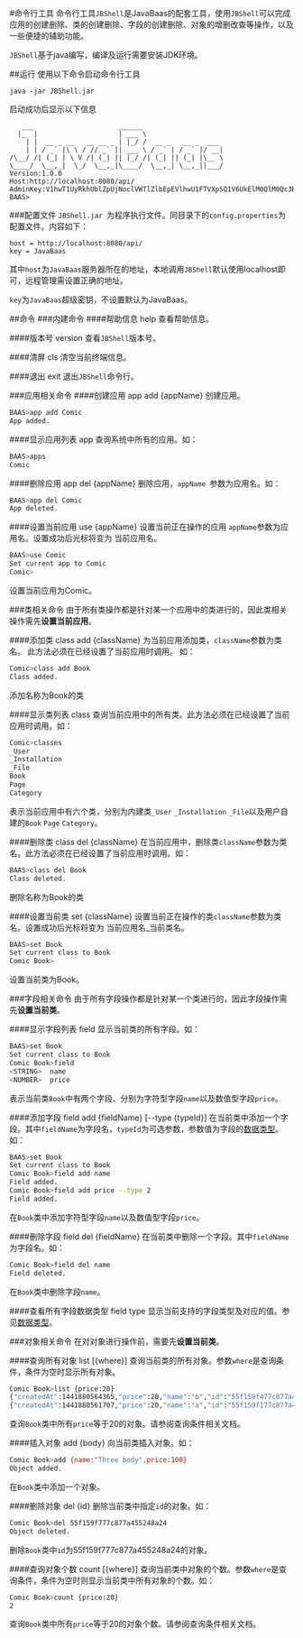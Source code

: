 #命令行工具
命令行工具`JBShell`是JavaBaas的配套工具，使用`JBShell`可以完成应用的创建删除、类的创建删除、字段的创建删除、对象的增删改查等操作，以及一些便捷的辅助功能。

`JBShell`基于java编写，编译及运行需要安装JDK环境。

##运行
使用以下命令启动命令行工具

```
java -jar JBShell.jar
```

启动成功后显示以下信息

```
   ___                     ______
  |_  |                    | ___ \
    | |  __ _ __   __ __ _ | |_/ /  __ _   __ _  ___
    | | / _` |\ \ / // _` || ___ \ / _` | / _` |/ __|
/\__/ /| (_| | \ V /| (_| || |_/ /| (_| || (_| |\__ \
\____/  \__,_|  \_/  \__,_|\____/  \__,_| \__,_||___/
Version:1.0.0
Host:http://localhost:8080/api/
AdminKey:V1hwT1UyRkhUblZpUjNoclVWTlZlbEpEVlhwU1FTVXpSQ1V6UkElM0QlM0Qc3Rhc
BAAS>
```

###配置文件
`JBShell.jar `为程序执行文件。同目录下的`config.properties`为配置文件。内容如下：

```
host = http://localhost:8080/api/
key = JavaBaas
```

其中`host`为`JavaBaas`服务器所在的地址，本地调用`JBShell`默认使用localhost即可，远程管理需设置正确的地址。

`key`为`JavaBaas`超级密钥，不设置默认为JavaBaas。

##命令
###内建命令
####帮助信息 help
查看帮助信息。

####版本号 version
查看`JBShell`版本号。

####清屏 cls
清空当前终端信息。

####退出 exit
退出`JBShell`命令行。

###应用相关命令
####创建应用 app add {appName}
创建应用。

```bash
BAAS>app add Comic
App added.
```

####显示应用列表 app
查询系统中所有的应用。如：

```bash
BAAS>apps
Comic
```

####删除应用 app del {appName}
删除应用，`appName `参数为应用名。如：

```bash
BAAS>app del Comic
App deleted.
```

####设置当前应用 use {appName}
设置当前正在操作的应用 `appName`参数为应用名。设置成功后光标将变为 当前应用名。

```bash
BAAS>use Comic
Set current app to Comic
Comic>
```
设置当前应用为Comic。

###类相关命令
由于所有类操作都是针对某一个应用中的类进行的，因此类相关操作需先**设置当前应用**。

####添加类 class add {className}
为当前应用添加类，`className`参数为类名。
此方法必须在已经设置了当前应用时调用。
如：

```bash
Comic>class add Book
Class added.
```
添加名称为Book的类

####显示类列表 class
查询当前应用中的所有类。此方法必须在已经设置了当前应用时调用。如：

```bash
Comic>classes
_User
_Installation
_File
Book
Page
Category
```
表示当前应用中有六个类，分别为内建类`_User` `_Installation` `_File`以及用户自建的`Book` `Page` `Category`。

####删除类 class del {className}
在当前应用中，删除类`className`参数为类名。此方法必须在已经设置了当前应用时调用。如：

```bash
BAAS>class del Book
Class deleted.
```
删除名称为Book的类

####设置当前类 set {className}
设置当前正在操作的类`className`参数为类名。设置成功后光标将变为 当前应用名_当前类名。

```bash
BAAS>set Book
Set current class to Book
Comic Book>
```
设置当前类为Book。

###字段相关命令
由于所有字段操作都是针对某一个类进行的，因此字段操作需先**设置当前类**。

####显示字段列表 field
显示当前类的所有字段。如：

```bash
BAAS>set Book
Set current class to Book
Comic Book>field
<STRING>  name
<NUMBER>  price
```
表示当前类`Book`中有两个字段、分别为字符型字段`name`以及数值型字段`price`。

####添加字段 field add {fieldName} [--type {typeId}]
在当前类中添加一个字段。其中`fieldName`为字段名，`typeId`为可选参数，参数值为字段的[数据类型](/overview/object.md#数据类型)。如：

```bash
BAAS>set Book
Set current class to Book
Comic Book>field add name
Field added.
Comic Book>field add price --type 2
Field added.
```
在`Book`类中添加字符型字段`name`以及数值型字段`price`。

####删除字段 field del {fieldName}
在当前类中删除一个字段。其中`fieldName`为字段名。如：

```bash
Comic Book>field del name
Field deleted.
```
在`Book`类中删除字段`name`。

####查看所有字段数据类型 field type
显示当前支持的字段类型及对应的值。参见[数据类型](/overview/object.md#数据类型)。

###对象相关命令
在对对象进行操作前，需要先**设置当前类**。

####查询所有对象 list [{where}]
查询当前类的所有对象。参数`where`是查询条件，条件为空时显示所有对象。

```bash
Comic Book>list {price:20}
{"createdAt":1441880564365,"price":20,"name":"b","id":"55f159f477c877a455248a23","acl":{"*":{"read":true,"write":true}},"updatedAt":1441880564365}
{"createdAt":1441880561707,"price":20,"name":"a","id":"55f159f177c877a455248a22","acl":{"*":{"read":true,"write":true}},"updatedAt":1441880561707}
```
查询`Book`类中所有`price`等于20的对象。请参阅查询条件相关文档。

####插入对象 add {body}
向当前类插入对象。如：

```bash
Comic Book>add {name:"Three body",price:100}
Object added.
```
在`Book`类中添加一个对象。

####删除对象 del {id}
删除当前类中指定`id`的对象。如：

```bash
Comic Book>del 55f159f777c877a455248a24
Object deleted.
```
删除`Book`类中`id`为55f159f777c877a455248a24的对象。

####查询对象个数 count [{where}]
查询当前类中对象的个数。参数`where`是查询条件，条件为空时则显示当前类中所有对象的个数。如：

```bash
Comic Book>count {price:20}
2
```
查询`Book`类中所有`price`等于20的对象个数。请参阅查询条件相关文档。
